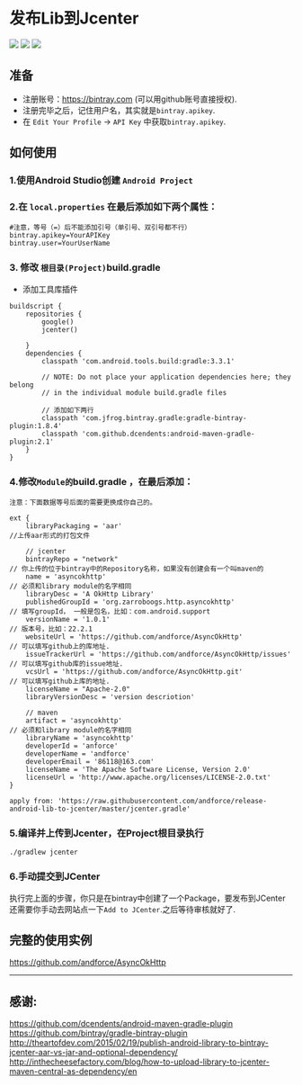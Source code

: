 # 发布Lib到Jcenter
![](https://img.shields.io/badge/Gradle-v2.14.1-red.svg)
![](https://img.shields.io/badge/Studio-v2.1.3-green.svg)
![](https://img.shields.io/badge/Java-7-blue.svg)

## 准备
+ 注册账号：https://bintray.com (可以用github账号直接授权).
+ 注册完毕之后，记住用户名，其实就是`bintray.apikey`.
+ 在 `Edit Your Profile` -> `API Key` 中获取`bintray.apikey`.

## 如何使用
### 1.使用Android Studio创建 `Android Project`
### 2.在 `local.properties` 在最后添加如下两个属性：
``` script
#注意，等号（=）后不能添加引号（单引号、双引号都不行）
bintray.apikey=YourAPIKey
bintray.user=YourUserName
```
### 3. 修改 `根目录(Project)`build.gradle
+ 添加工具库插件
``` script
buildscript {
    repositories {
        google()
        jcenter()

    }
    dependencies {
        classpath 'com.android.tools.build:gradle:3.3.1'

        // NOTE: Do not place your application dependencies here; they belong
        // in the individual module build.gradle files

        // 添加如下两行
        classpath 'com.jfrog.bintray.gradle:gradle-bintray-plugin:1.8.4'
        classpath 'com.github.dcendents:android-maven-gradle-plugin:2.1'
    }
}
```

### 4.修改`Module的`build.gradle ，在最后添加：
`注意：下面数据等号后面的需要更换成你自己的。`

``` script
ext {
    libraryPackaging = 'aar'                                            //上传aar形式的打包文件

    // jcenter
    bintrayRepo = "network"                                             // 你上传的位于bintray中的Repository名称，如果没有创建会有一个叫maven的
    name = 'asyncokhttp'			                                    // 必须和library module的名字相同
    libraryDesc = 'A OkHttp Library'
    publishedGroupId = 'org.zarroboogs.http.asyncokhttp'                // 填写groupId， 一般是包名，比如：com.android.support
    versionName = '1.0.1'			                                    // 版本号，比如：22.2.1
    websiteUrl = 'https://github.com/andforce/AsyncOkHttp'		        // 可以填写github上的库地址.
    issueTrackerUrl = 'https://github.com/andforce/AsyncOkHttp/issues'	// 可以填写github库的issue地址.
    vcsUrl = 'https://github.com/andforce/AsyncOkHttp.git'		        // 可以填写github上库的地址.
    licenseName = "Apache-2.0"
    libraryVersionDesc = 'version descriotion'

    // maven
    artifact = 'asyncokhttp'                                            // 必须和library module的名字相同
    libraryName = 'asyncokhttp'
    developerId = 'anforce'
    developerName = 'andforce'
    developerEmail = '86118@163.com'
    licenseName = 'The Apache Software License, Version 2.0'
    licenseUrl = 'http://www.apache.org/licenses/LICENSE-2.0.txt'
}

apply from: 'https://raw.githubusercontent.com/andforce/release-android-lib-to-jcenter/master/jcenter.gradle'
```

### [](https://github.com/andforce/release-android-lib-to-jcenter#5%E7%BC%96%E8%AF%91%E5%B9%B6%E4%B8%8A%E4%BC%A0%E5%88%B0jcenter)

### 5.编译并上传到Jcenter，在Project根目录执行
``` script
./gradlew jcenter
```
### 6.手动提交到JCenter
执行完上面的步骤，你只是在bintray中创建了一个Package，要发布到JCenter还需要你手动去网站点一下`Add to JCenter`.之后等待审核就好了.

## 完整的使用实例
https://github.com/andforce/AsyncOkHttp

---

## 感谢:
https://github.com/dcendents/android-maven-gradle-plugin
https://github.com/bintray/gradle-bintray-plugin
http://theartofdev.com/2015/02/19/publish-android-library-to-bintray-jcenter-aar-vs-jar-and-optional-dependency/
http://inthecheesefactory.com/blog/how-to-upload-library-to-jcenter-maven-central-as-dependency/en